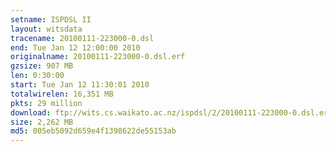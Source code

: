 ```yaml
---
setname: ISPDSL II
layout: witsdata
tracename: 20100111-223000-0.dsl
end: Tue Jan 12 12:00:00 2010
originalname: 20100111-223000-0.dsl.erf
gzsize: 907 MB
len: 0:30:00
start: Tue Jan 12 11:30:01 2010
totalwirelen: 16,351 MB
pkts: 29 million
download: ftp://wits.cs.waikato.ac.nz/ispdsl/2/20100111-223000-0.dsl.erf.gz
size: 2,262 MB
md5: 005eb5092d659e4f1398622de55153ab
---
```

